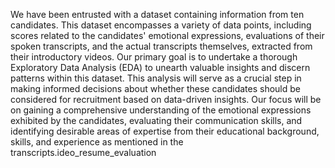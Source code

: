 We have been entrusted with a dataset containing information from ten candidates. This dataset encompasses a variety of data points, including scores related to the candidates' emotional expressions, evaluations of their spoken transcripts, and the actual transcripts themselves, extracted from their introductory videos. Our primary goal is to undertake a thorough Exploratory Data Analysis (EDA) to unearth valuable insights and discern patterns within this dataset. This analysis will serve as a crucial step in making informed decisions about whether these candidates should be considered for recruitment based on data-driven insights. Our focus will be on gaining a comprehensive understanding of the emotional expressions exhibited by the candidates, evaluating their communication skills, and identifying desirable areas of expertise from their educational background, skills, and experience as mentioned in the transcripts.ideo_resume_evaluation
